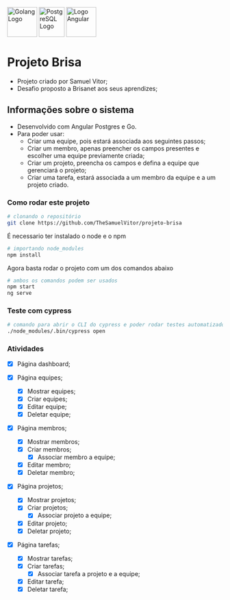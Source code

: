 <div style="display: inline-block; justify-content: center">
    <img alt="Golang Logo" height="70" width="70" src="https://cdn.jsdelivr.net/gh/devicons/devicon/icons/go/go-original-wordmark.svg" />
    <img alt="PostgreSQL Logo" height="70" width="60" src="https://cdn.jsdelivr.net/gh/devicons/devicon/icons/postgresql/postgresql-original.svg" />
    <img alt="Logo Angular" height="70" width="70" src="https://upload.wikimedia.org/wikipedia/commons/c/cf/Angular_full_color_logo.svg">
</div>

# Projeto Brisa

- Projeto criado por Samuel Vitor;
- Desafio proposto a Brisanet aos seus aprendizes;

## Informações sobre o sistema

- Desenvolvido com Angular Postgres e Go.
- Para poder usar:
  - Criar uma equipe, pois estará associada aos seguintes passos;
  - Criar um membro, apenas preencher os campos presentes e escolher uma equipe previamente criada;
  - Criar um projeto, preencha os campos e defina a equipe que gerenciará o projeto;
  - Criar uma tarefa, estará associada a um membro da equipe e a um projeto criado.

### Como rodar este projeto

```bash
# clonando o repositório
git clone https://github.com/TheSamuelVitor/projeto-brisa
```

É necessario ter instalado o node e o npm

```bash
# importando node_modules
npm install
```

Agora basta rodar o projeto com um dos comandos abaixo

```bash
# ambos os comandos podem ser usados
npm start
ng serve
```

### Teste com cypress

```bash
# comando para abrir o CLI do cypress e poder rodar testes automatizados
./node_modules/.bin/cypress open
```

### Atividades

- [X] Página dashboard;
- [X] Página equipes;

  - [X] Mostrar equipes;
  - [X] Criar equipes;
  - [X] Editar equipe;
  - [X] Deletar equipe;
- [X] Página membros;

  - [X] Mostrar membros;
  - [X] Criar membros;
    - [X] Associar membro a equipe;
  - [X] Editar membro;
  - [X] Deletar membro;
- [X] Página projetos;

  - [X] Mostrar projetos;
  - [X] Criar projetos;
    - [X] Associar projeto a equipe;
  - [X] Editar projeto;
  - [X] Deletar projeto;
- [X] Página tarefas;

  - [X] Mostrar tarefas;
  - [X] Criar tarefas;
    - [X] Associar tarefa a projeto e a equipe;
  - [X] Editar tarefa;
  - [X] Deletar tarefa;
